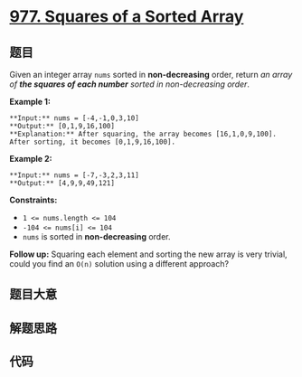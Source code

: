 # [977. Squares of a Sorted Array](https://leetcode.com/problems/squares-of-a-sorted-array)

## 题目

Given an integer array `nums` sorted in **non-decreasing** order, return _an
array of **the squares of each number** sorted in non-decreasing order_.



**Example 1:**

    
    
    **Input:** nums = [-4,-1,0,3,10]
    **Output:** [0,1,9,16,100]
    **Explanation:** After squaring, the array becomes [16,1,0,9,100].
    After sorting, it becomes [0,1,9,16,100].
    

**Example 2:**

    
    
    **Input:** nums = [-7,-3,2,3,11]
    **Output:** [4,9,9,49,121]
    



**Constraints:**

  * `1 <= nums.length <= 104`
  * `-104 <= nums[i] <= 104`
  * `nums` is sorted in **non-decreasing** order.



**Follow up:** Squaring each element and sorting the new array is very
trivial, could you find an `O(n)` solution using a different approach?


## 题目大意

## 解题思路

## 代码

```javascript

```
